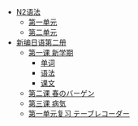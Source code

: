 * [N2语法]()
    * [第一单元](N2语法/第一单元.md)
    * [第二单元](N2语法/第二单元.md)
* [新编日语第二册]()
    * [第一课 新学期]()
      * [单词](第一单元/新学期/单词.md)
      * [语法](第一单元/新学期/语法.md)
      * [课文](第一单元/新学期/课文.md)
    * [第二课 春のバーゲン](第一单元/春のバーゲン.md)
    * [第三课 病気](第一单元/病気.md)
    * [第一单元复习 テーブレコーダー](第一单元/テーブレコーダー.md)
